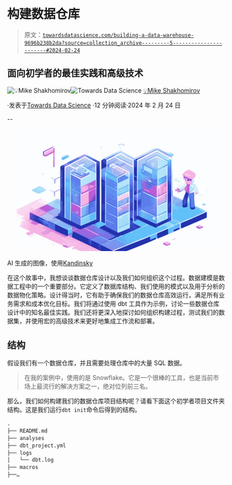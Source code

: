 # 构建数据仓库

> 原文：[`towardsdatascience.com/building-a-data-warehouse-9696b238b2da?source=collection_archive---------5-----------------------#2024-02-24`](https://towardsdatascience.com/building-a-data-warehouse-9696b238b2da?source=collection_archive---------5-----------------------#2024-02-24)

## 面向初学者的最佳实践和高级技术

[](https://mshakhomirov.medium.com/?source=post_page---byline--9696b238b2da--------------------------------)![💡Mike Shakhomirov](https://mshakhomirov.medium.com/?source=post_page---byline--9696b238b2da--------------------------------)[](https://towardsdatascience.com/?source=post_page---byline--9696b238b2da--------------------------------)![Towards Data Science](https://towardsdatascience.com/?source=post_page---byline--9696b238b2da--------------------------------) [💡Mike Shakhomirov](https://mshakhomirov.medium.com/?source=post_page---byline--9696b238b2da--------------------------------)

·发表于[Towards Data Science](https://towardsdatascience.com/?source=post_page---byline--9696b238b2da--------------------------------) ·12 分钟阅读·2024 年 2 月 24 日

--

![](img/ba3600bd8e30105411ef91dabe1823a2.png)

AI 生成的图像，使用[Kandinsky](https://github.com/ai-forever/Kandinsky-2)

在这个故事中，我想谈谈数据仓库设计以及我们如何组织这个过程。数据建模是数据工程中的一个重要部分。它定义了数据库结构、我们使用的模式以及用于分析的数据物化策略。设计得当时，它有助于确保我们的数据仓库高效运行，满足所有业务需求和成本优化目标。我们将通过使用 dbt 工具作为示例，讨论一些数据仓库设计中的知名最佳实践。我们还将更深入地探讨如何组织构建过程，测试我们的数据集，并使用宏的高级技术来更好地集成工作流和部署。

## 结构

假设我们有一个数据仓库，并且需要处理仓库中的大量 SQL 数据。

> 在我的案例中，使用的是 Snowflake。它是一个很棒的工具，也是当前市场上最流行的解决方案之一，绝对位列前三名。

那么，我们如何构建我们的数据仓库项目结构呢？请看下面这个初学者项目文件夹结构。这是我们运行`dbt init`命令后得到的结构。

```py
.
├── README.md
├── analyses
├── dbt_project.yml
├── logs
│   └── dbt.log
├── macros
├──…
```
